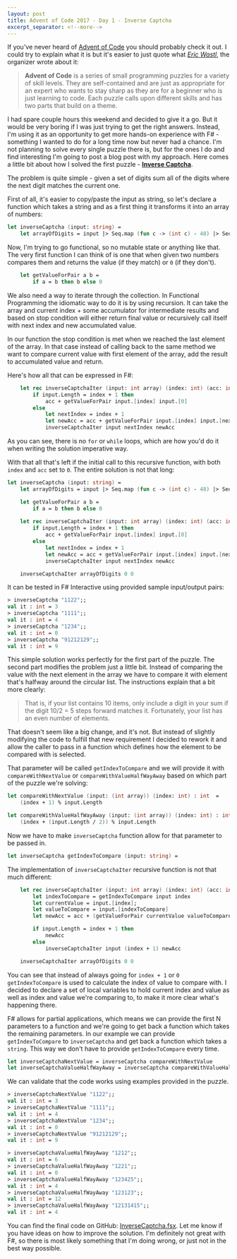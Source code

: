 ```yaml
---
layout: post
title: Advent of Code 2017 - Day 1 - Inverse Captcha
excerpt_separator: <!--more-->
---
```


If you've never heard of [Advent of Code](http://adventofcode.com/2017/about) you should probably check it out.
I could try to explain what it is but it's easier to just quote what [*Eric Wastl*](http://was.tl/), the organizer wrote about it:

> **Advent of Code** is a series of small programming puzzles for a variety of skill levels. They are self-contained and are just as appropriate for an expert who wants to stay sharp as they are for a beginner who is just learning to code. Each puzzle calls upon different skills and has two parts that build on a theme.

I had spare couple hours this weekend and decided to give it a go.
But it would be very boring if I was just trying to get the right answers.
Instead, I'm using it as an opportunity to get more hands-on experience with F# - something I wanted to do for a long time now but never had a chance.
I'm not planning to solve every single puzzle there is, but for the ones I do and find interesting I'm going to post a blog post with my approach.
Here comes a little bit about how I solved the first puzzle - [**Inverse Captcha**](http://adventofcode.com/2017/day/1).

<!--more-->

The problem is quite simple - given a set of digits sum all of the digits where the next digit matches the current one.

First of all, it's easier to copy/paste the input as string, so let's declare a function which takes a string and as a first thing it transforms it into an array of numbers:

```fsharp
let inverseCaptcha (input: string) =
    let arrayOfDigits = input |> Seq.map (fun c -> (int c) - 48) |> Seq.toArray
```

Now, I'm trying to go functional, so no mutable state or anything like that.
The very first function I can think of is one that when given two numbers compares them and returns the value (if they match) or `0` (if they don't).

```fsharp
    let getValueForPair a b =
        if a = b then b else 0
```

We also need a way to iterate through the collection.
In Functional Programming the idiomatic way to do it is by using recursion.
It can take the array and current index + some accumulator for intermediate results and based on stop condition will either return final value or recursively call itself with next index and new accumulated value.

In our function the stop condition is met when we reached the last element of the array.
In that case instead of calling back to the same method we want to compare current value with first element of the array, add the result to accumulated value and return.

Here's how all that can be expressed in F#:

```fsharp
    let rec inverseCaptchaIter (input: int array) (index: int) (acc: int) : int =
        if input.Length = index + 1 then
            acc + getValueForPair input.[index] input.[0]
        else
            let nextIndex = index + 1
            let newAcc = acc + getValueForPair input.[index] input.[nextIndex]
            inverseCaptchaIter input nextIndex newAcc
```

As you can see, there is no `for` or `while` loops, which are how you'd do it when writing the solution imperative way.

With that all that's left if the initial call to this recursive function, with both `index` and `acc` set to `0`.
The entire solution is not that long:

```fsharp
let inverseCaptcha (input: string) =
    let arrayOfDigits = input |> Seq.map (fun c -> (int c) - 48) |> Seq.toArray

    let getValueForPair a b =
        if a = b then b else 0
    
    let rec inverseCaptchaIter (input: int array) (index: int) (acc: int) : int =
        if input.Length = index + 1 then
            acc + getValueForPair input.[index] input.[0]
        else
            let nextIndex = index + 1
            let newAcc = acc + getValueForPair input.[index] input.[nextIndex]
            inverseCaptchaIter input nextIndex newAcc

    inverseCaptchaIter arrayOfDigits 0 0
```

It can be tested in F# Interactive using provided sample input/output pairs:

```fsharp
> inverseCaptcha "1122";;
val it : int = 3
> inverseCaptcha "1111";;
val it : int = 4
> inverseCaptcha "1234";;
val it : int = 0
> inverseCaptcha "91212129";;
val it : int = 9
```

This simple solution works perfectly for the first part of the puzzle.
The second part modifies the problem just a little bit.
Instead of comparing the value with the next element in the array we have to compare it with element that's halfway around the circular list.
The instructions explain that a bit more clearly:

> That is, if your list contains 10 items, only include a digit in your sum if the digit 10/2 = 5 steps forward matches it. Fortunately, your list has an even number of elements.

That doesn't seem like a big change, and it's not.
But instead of slightly modifying the code to fulfill that new requirement I decided to rework it and allow the caller to pass in a function which defines how the element to be compared with is selected.

That parameter will be called `getIndexToCompare` and we will provide it with `compareWithNextValue` or `compareWithValueHalfWayAway` based on which part of the puzzle we're solving:

```fsharp
let compareWithNextValue (input: (int array)) (index: int) : int  =
    (index + 1) % input.Length

let compareWithValueHalfWayAway (input: (int array)) (index: int) : int  =
    (index + (input.Length / 2)) % input.Length
```

Now we have to make `inverseCaptcha` function allow for that parameter to be passed in.

```fsharp
let inverseCaptcha getIndexToCompare (input: string) =
```

The implementation of `inverseCaptchaIter` recursive function is not that much different:

```fsharp
    let rec inverseCaptchaIter (input: int array) (index: int) (acc: int) : int =
        let indexToCompare = getIndexToCompare input index
        let currentValue = input.[index];
        let valueToCompare = input.[indexToCompare]
        let newAcc = acc + (getValueForPair currentValue valueToCompare)

        if input.Length = index + 1 then
            newAcc
        else
            inverseCaptchaIter input (index + 1) newAcc

    inverseCaptchaIter arrayOfDigits 0 0
```

You can see that instead of always going for `index + 1` or `0` `getIndexToCompare` is used to calculate the index of value to compare with.
I decided to declare a set of local variables to hold current index and value as well as index and value we're comparing to, to make it more clear what's happening there.

F# allows for partial applications, which means we can provide the first N parameters to a function and we're going to get back a function which takes the remaining parameters.
In our example we can provide `getIndexToCompare` to `inverseCaptcha` and get back a function which takes a `string`.
This way we don't have to provide `getIndexToCompare` every time.

```fsharp
let inverseCaptchaNextValue = inverseCaptcha compareWithNextValue
let inverseCaptchaValueHalfWayAway = inverseCaptcha compareWithValueHalfWayAway
```

We can validate that the code works using examples provided in the puzzle.

```fsharp
> inverseCaptchaNextValue "1122";;
val it : int = 3
> inverseCaptchaNextValue "1111";;
val it : int = 4
> inverseCaptchaNextValue "1234";;
val it : int = 0
> inverseCaptchaNextValue "91212129";;
val it : int = 9
```

```fsharp
> inverseCaptchaValueHalfWayAway "1212";;
val it : int = 6
> inverseCaptchaValueHalfWayAway "1221";;
val it : int = 0
> inverseCaptchaValueHalfWayAway "123425";;
val it : int = 4
> inverseCaptchaValueHalfWayAway "123123";;
val it : int = 12
> inverseCaptchaValueHalfWayAway "12131415";;
val it : int = 4
```

You can find the final code on GitHub: [InverseCaptcha.fsx](https://github.com/MarcinJuraszek/AdventOfCode2017/blob/master/day1/InverseCaptcha.fsx).
Let me know if you have ideas on how to improve the solution.
I'm definitely not great with F#, so there is most likely something that I'm doing wrong, or just not in the best way possible.
